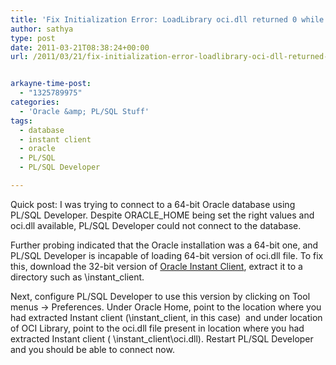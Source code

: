 ```yaml
---
title: 'Fix Initialization Error: LoadLibrary oci.dll returned 0 while trying to connect to Oracle using PL/SQL Developer'
author: sathya
type: post
date: 2011-03-21T08:38:24+00:00
url: /2011/03/21/fix-initialization-error-loadlibrary-oci-dll-returned-0-while-trying-to-connect-to-oracle-using-plsql-developer/


arkayne-time-post:
  - "1325789975"
categories:
  - 'Oracle &amp; PL/SQL Stuff'
tags:
  - database
  - instant client
  - oracle
  - PL/SQL
  - PL/SQL Developer

---
```

Quick post: I was trying to connect to a 64-bit Oracle database using PL/SQL Developer. Despite ORACLE_HOME being set the right values and oci.dll available, PL/SQL Developer could not connect to the database.

<!--more-->

Further probing indicated that the Oracle installation was a 64-bit one, and PL/SQL Developer is incapable of loading 64-bit version of oci.dll file. To fix this, download the 32-bit version of [Oracle Instant Client][1], extract it to a directory such as \instant_client.

Next, configure PL/SQL Developer to use this version by clicking on Tool menus -> Preferences. Under Oracle Home, point to the location where you had extracted Instant client (\instant\_client, in this case)  and under location of OCI Library, point to the oci.dll file present in location where you had extracted Instant client ( \instant\_client\oci.dll). Restart PL/SQL Developer and you should be able to connect now.

 [1]: http://www.oracle.com/technetwork/database/features/instant-client/index-097480.html
